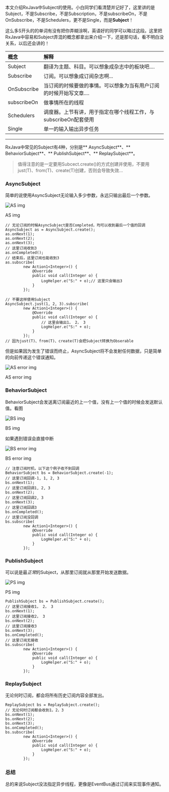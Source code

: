 本文介绍RxJava中Subject的使用。小白同学们看清楚并记好了，这里讲的是Subject，不是Subscribe，不是Subscription，不是subscribeOn，不是OnSubscribe，不是Schedulers，更不是Single，而是**Subject**！

这么多S开头的的单词有没有把你弄糊涂啊，英语好的同学可以略过这段。这里把RxJava中容易和Subject弄混的概念都拿出来介绍一下，还是那句话，看不明白没关系，以后还会讲的！

| 概念        | 解释                                                         |
| :---------- | :----------------------------------------------------------- |
| Subject     | 翻译为主题、科目。可以想象成杂志中的板块吧....               |
| Subscribe   | 订阅。可以想象成订阅杂志啊...                                |
| OnSubscribe | 当订阅的时候要做的事情。可以想象为当有用户订阅的时候开始写文章.... |
| subscribeOn | 做事情所在的线程                                             |
| Schedulers  | 调度器。上节有讲，用于指定在哪个线程工作，与subscribeOn配套使用 |
| Single      | 单一的输入输出异步任务                                       |

------

RxJava中常见的Subject有4种，分别是** AsyncSubject**、** BehaviorSubject**、** PublishSubject**、** ReplaySubject**。

> 值得注意的是一定要用Subcect.create()的方式创建并使用，不要用just(T)、from(T)、create(T)创建，否则会导致失效...

### AsyncSubject

简单的说使用AsyncSubject无论输入多少参数，永远只输出最后一个参数。



![AS img](https://mcxiaoke.gitbooks.io/rxdocs/content/images/S.AsyncSubject.png)

AS img

```
// 无论订阅的时候AsyncSubject是否Completed，均可以收到最后一个值的回调
AsyncSubject as = AsyncSubject.create();
as.onNext(1);
as.onNext(2);
as.onNext(3);
// 这里订阅收到3
as.onCompleted();
// 结束后，这里订阅也能收到3
as.subscribe(
        new Action1<Integer>() {
            @Override
            public void call(Integer o) {
                LogHelper.e("S:" + o);// 这里只会输出3
            }
        });

// 不要这样使用Subject
AsyncSubject.just(1, 2, 3).subscribe(
        new Action1<Integer>() {
            @Override
            public void call(Integer o) {
                // 这里会输出1， 2， 3
                LogHelper.e("S:" + o);
            }
        });
// 因为just(T)、from(T)、create(T)会把Subject转换为Obserable
```

但是如果因为发生了错误而终止，AsyncSubject将不会发射任何数据，只是简单的向前传递这个错误通知。



![AS error img](https://mcxiaoke.gitbooks.io/rxdocs/content/images/S.AsyncSubject.e.png)

AS error img

### BehaviorSubject

BehaviorSubject会发送离订阅最近的上一个值，没有上一个值的时候会发送默认值。看图



![BS img](https://mcxiaoke.gitbooks.io/rxdocs/content/images/S.BehaviorSubject.png)

BS img



如果遇到错误会直接中断



![BS error img](https://mcxiaoke.gitbooks.io/rxdocs/content/images/S.BehaviorSubject.e.png)

BS error img

```
// 注意订阅时机，以下这个例子收不到回调
BehaviorSubject bs = BehaviorSubject.create(-1);
// 这里订阅回调-1, 1, 2, 3
bs.onNext(1);
// 这里订阅回调1, 2, 3
bs.onNext(2);
// 这里订阅回调2, 3
bs.onNext(3);
// 这里订阅回调3
bs.onCompleted();
// 这里订阅没回调
bs.subscribe(
        new Action1<Integer>() {
            @Override
            public void call(Integer o) {
                LogHelper.e("S:" + o);
            }
        });
```

### PublishSubject

可以说是最*正常*的Subject，从那里订阅就从那里开始发送数据。
 

![PS img](https://mcxiaoke.gitbooks.io/rxdocs/content/images/S.PublishSubject.png)

PS img



```
PublishSubject bs = PublishSubject.create();
// 这里订阅接收1， 2， 3
bs.onNext(1);
// 这里订阅接收2， 3
bs.onNext(2);
// 这里订阅接收3
bs.onNext(3);
bs.onCompleted();
// 这里订阅无接收
bs.subscribe(
        new Action1<Integer>() {
            @Override
            public void call(Integer o) {
                LogHelper.e("S:" + o);
            }
        });
```

### ReplaySubject

无论何时订阅，都会将所有历史订阅内容全部发出。

```
ReplaySubject bs = ReplaySubject.create();
// 无论何时订阅都会收到1，2，3
bs.onNext(1);
bs.onNext(2);
bs.onNext(3);
bs.onCompleted();
bs.subscribe(
        new Action1<Integer>() {
            @Override
            public void call(Integer o) {
                LogHelper.e("S:" + o);
            }
        });
```

### 总结

总的来说Subject没法指定异步线程，更像是EventBus通过订阅来实现事件通知。